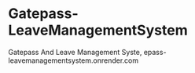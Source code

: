 # Gatepass-LeaveManagementSystem
Gatepass And Leave Management Syste,
epass-leavemanagementsystem.onrender.com
